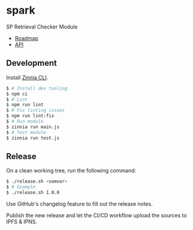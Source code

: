 # spark
SP Retrieval Checker Module

- [Roadmap](https://pl-strflt.notion.site/SPARK-Roadmap-ac729c11c49b409fbec54751d1bc6c8a)
- [API](https://github.com/filecoin-station/spark-api)

## Development

Install [Zinnia CLI](https://github.com/filecoin-station/zinnia).

```bash
$ # Install dev tooling
$ npm ci
$ # Lint
$ npm run lint
$ # Fix linting issues
$ npm run lint:fix
$ # Run module
$ zinnia run main.js
$ # Test module
$ zinnia run test.js
```

## Release

On a clean working tree, run the following command:

```bash
$ ./release.sh <semver>
$ # Example
$ ./release.sh 1.0.0
```

Use GitHub's changelog feature to fill out the release notes.

Publish the new release and let the CI/CD workflow upload the sources
to IPFS & IPNS.
